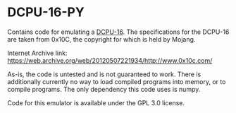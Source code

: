 # DCPU-16-PY

Contains code for emulating a [DCPU-16](spec.txt). The specifications for the DCPU-16 are taken from 0x10C, the copyright for which is held by Mojang. 

Internet Archive link: https://web.archive.org/web/20120507221934/http://www.0x10c.com/

As-is, the code is untested and is not guaranteed to work. There is additionally currently no way to load compiled programs into memory, or to compile programs. The only dependency this code uses is numpy.

Code for this emulator is available under the GPL 3.0 license.